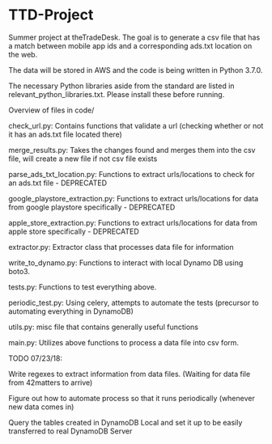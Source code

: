 # TTD-Project
Summer project at theTradeDesk. The goal is to generate a csv file that has a match between mobile app ids and a corresponding ads.txt location on the web.


The data will be stored in AWS and the code is being written in Python 3.7.0.


The necessary Python libraries aside from the standard are listed in relevant_python_libraries.txt. Please install these before running.


Overview of files in code/


check_url.py: Contains functions that validate a url (checking whether or not it has an ads.txt file located there)


merge_results.py: Takes the changes found and merges them into the csv file, will create a new file if not csv file exists


parse_ads_txt_location.py: Functions to extract urls/locations to check for an ads.txt file - DEPRECATED


google_playstore_extraction.py: Functions to extract urls/locations for data from google playstore specifically - DEPRECATED


apple_store_extraction.py: Functions to extract urls/locations for data from apple store specifically - DEPRECATED


extractor.py: Extractor class that processes data file for information


write_to_dynamo.py: Functions to interact with local Dynamo DB using boto3.


tests.py: Functions to test everything above.


periodic_test.py: Using celery, attempts to automate the tests (precursor to automating everything in DynamoDB)


utils.py: misc file that contains generally useful functions 


main.py: Utilizes above functions to process a data file into csv form. 





TODO 07/23/18:


Write regexes to extract information from data files. (Waiting for data file from 42matters to arrive)


Figure out how to automate process so that it runs periodically (whenever new data comes in)


Query the tables created in DynamoDB Local and set it up to be easily transferred to real DynamoDB Server


